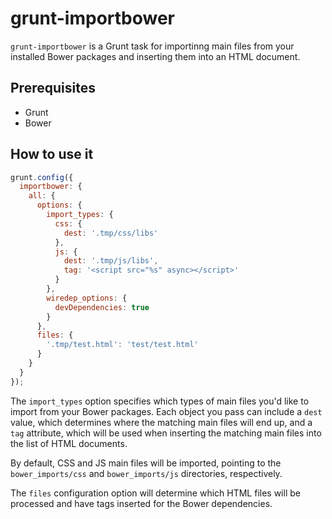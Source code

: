 # grunt-importbower

`grunt-importbower` is a Grunt task for importinng main files from your installed Bower packages and inserting them into an HTML document.

## Prerequisites

* Grunt
* Bower

## How to use it

```js
grunt.config({
  importbower: {
    all: {
      options: {
        import_types: {
          css: {
            dest: '.tmp/css/libs'
          },
          js: {
            dest: '.tmp/js/libs',
            tag: '<script src="%s" async></script>'
          }
        },
        wiredep_options: {
          devDependencies: true
        }
      },
      files: {
        '.tmp/test.html': 'test/test.html'
      }
    }
  }
});
```

The `import_types` option specifies which types of main files you'd like to import from your Bower packages. Each object you pass can include a `dest` value, which determines where the matching main files will end up, and a `tag` attribute, which will be used when inserting the matching main files into the list of HTML documents.

By default, CSS and JS main files will be imported, pointing to the `bower_imports/css` and `bower_imports/js` directories, respectively.

The `files` configuration option will determine which HTML files will be processed and have tags inserted for the Bower dependencies.